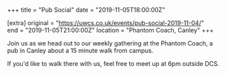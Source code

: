 +++
title = "Pub Social"
date = "2019-11-05T18:00:00Z"

[extra]
original = "https://uwcs.co.uk/events/pub-social-2019-11-04/"    
end = "2019-11-05T21:00:00Z"
location = "Phantom Coach, Canley"
+++

Join us as we head out to our weekly gathering at the Phantom Coach, a pub in Canley about a 15 minute walk from campus.

If you'd like to walk there with us, feel free to meet up at 6pm outside DCS.

